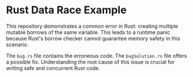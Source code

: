 # Rust Data Race Example

This repository demonstrates a common error in Rust: creating multiple mutable borrows of the same variable.  This leads to a runtime panic because Rust's borrow checker cannot guarantee memory safety in this scenario.

The `bug.rs` file contains the erroneous code. The `bugSolution.rs` file offers a possible fix.  Understanding the root cause of this issue is crucial for writing safe and concurrent Rust code.
